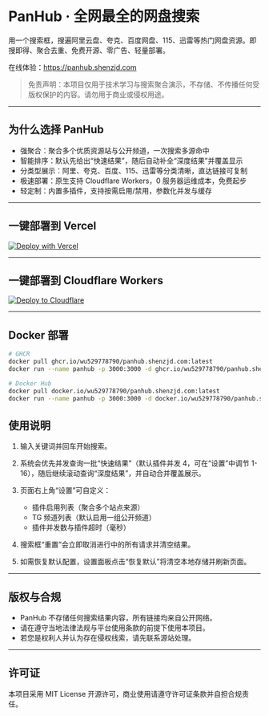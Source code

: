 # PanHub · 全网最全的网盘搜索

用一个搜索框，搜遍阿里云盘、夸克、百度网盘、115、迅雷等热门网盘资源。即搜即得、聚合去重、免费开源、零广告、轻量部署。

在线体验：<https://panhub.shenzjd.com>

> 免责声明：本项目仅用于技术学习与搜索聚合演示，不存储、不传播任何受版权保护的内容。请勿用于商业或侵权用途。

---

## 为什么选择 PanHub

- 强聚合：聚合多个优质资源站与公开频道，一次搜索多源命中
- 智能排序：默认先给出“快速结果”，随后自动补全“深度结果”并覆盖显示
- 分类型展示：阿里、夸克、百度、115、迅雷等分类清晰，直达链接可复制
- 极速部署：原生支持 Cloudflare Workers，0 服务器运维成本，免费起步
- 轻定制：内置多插件，支持按需启用/禁用，参数化并发与缓存

---

## 一键部署到 Vercel

[![Deploy with Vercel](https://vercel.com/button)](https://vercel.com/new/clone?repository-url=https%3A%2F%2Fgithub.com%2Fwu529778790%2Fpanhub.shenzjd.com&project-name=panhub&repository-name=panhub.shenzjd.com)

---

## 一键部署到 Cloudflare Workers

[![Deploy to Cloudflare](https://deploy.workers.cloudflare.com/button)](https://deploy.workers.cloudflare.com/?url=https://github.com/wu529778790/panhub.shenzjd.com)

---

## Docker 部署

```bash
# GHCR
docker pull ghcr.io/wu529778790/panhub.shenzjd.com:latest
docker run --name panhub -p 3000:3000 -d ghcr.io/wu529778790/panhub.shenzjd.com:latest

# Docker Hub
docker pull docker.io/wu529778790/panhub.shenzjd.com:latest
docker run --name panhub -p 3000:3000 -d docker.io/wu529778790/panhub.shenzjd.com:latest
```

## 使用说明

1) 输入关键词并回车开始搜索。

2) 系统会优先并发查询一批“快速结果”（默认插件并发 4，可在“设置”中调节 1-16），随后继续滚动查询“深度结果”，并自动合并覆盖展示。

3) 页面右上角“设置”可自定义：
   - 插件启用列表（聚合多个站点来源）
   - TG 频道列表（默认启用一组公开频道）
   - 插件并发数与插件超时（毫秒）

4) 搜索框“重置”会立即取消进行中的所有请求并清空结果。

5) 如需恢复默认配置，设置面板点击“恢复默认”将清空本地存储并刷新页面。

---

## 版权与合规

- PanHub 不存储任何搜索结果内容，所有链接均来自公开网络。
- 请在遵守当地法律法规与平台使用条款的前提下使用本项目。
- 若您是权利人并认为存在侵权线索，请先联系源站处理。

---

## 许可证

本项目采用 MIT License 开源许可，商业使用请遵守许可证条款并自担合规责任。
